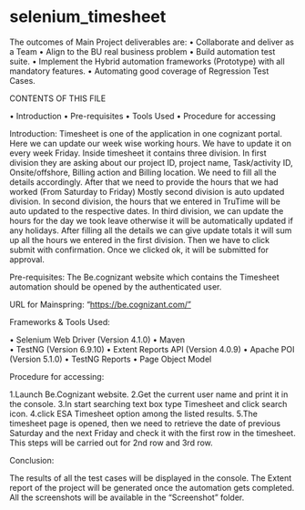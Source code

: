 # selenium_timesheet


The outcomes of Main Project deliverables are: 
•	Collaborate and deliver as a Team
•	Align to the BU real business problem
•	Build automation test suite.
•	Implement the Hybrid automation frameworks (Prototype) with all mandatory features.
•	Automating good coverage of Regression Test Cases.


CONTENTS OF THIS FILE 

•	Introduction 
•	Pre-requisites 
•	Tools Used 
•	Procedure for accessing 


Introduction: 
Timesheet is one of the application in one cognizant portal. Here we can update our week wise working hours. We have to update it on every week Friday. Inside timesheet it contains three division. In first division they are asking about our project ID, project name, Task/activity ID, Onsite/offshore, Billing action and Billing location. We need to fill all the details accordingly. After that we need to provide the hours that we had worked (From Saturday to Friday)
Mostly second division is auto updated division. In second division, the hours that we entered in TruTime will be auto updated to the respective dates.
In third division, we can update the hours for the day we took leave otherwise it will be automatically updated if any holidays. After filling all the details we can give update totals it will sum up all the hours we entered in the first division. Then we have to click submit with confirmation. Once we clicked ok, it will be submitted for approval.

Pre-requisites: 
The Be.cognizant website which contains the Timesheet automation should be opened by the authenticated user.  
 
 
URL for Mainspring: “https://be.cognizant.com/”

Frameworks & Tools Used: 

•	Selenium Web Driver (Version 4.1.0) 
•	Maven  
•	TestNG (Version 6.9.10) 
•	Extent Reports API (Version 4.0.9) 
•	Apache POI (Version 5.1.0) 
•	TestNG Reports 
•	Page Object Model


Procedure for accessing: 

1.Launch Be.Cognizant website.
2.Get the current user name and print it in the console.
3.In start searching text box type Timesheet and click search icon.
4.click ESA Timesheet option among the listed results.
5.The timesheet page is opened, then we need to retrieve the date of previous Saturday and the next Friday and check it with the first row in the timesheet. This steps will be carried out for 2nd row and 3rd row.


Conclusion: 

The results of all the test cases will be displayed in the console. The Extent report of the project will be generated once the automation gets completed. All the screenshots will be available in the “Screenshot” folder. 

